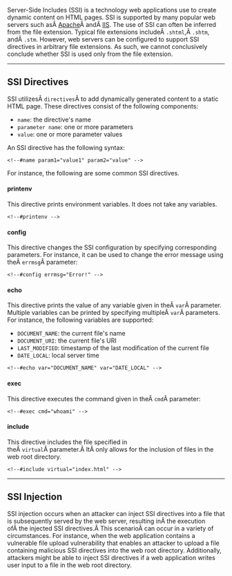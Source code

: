 ﻿---
sticker: lucide//server-off
---
Server-Side Includes (SSI) is a technology web applications use to create dynamic content on HTML pages. SSI is supported by many popular web servers such asÂ [Apache](https://httpd.apache.org/docs/current/howto/ssi.html)Â andÂ [IIS](https://learn.microsoft.com/en-us/iis/configuration/system.webserver/serversideinclude). The use of SSI can often be inferred from the file extension. Typical file extensions includeÂ `.shtml`,Â `.shtm`, andÂ `.stm`. However, web servers can be configured to support SSI directives in arbitrary file extensions. As such, we cannot conclusively conclude whether SSI is used only from the file extension.

---

## SSI Directives

SSI utilizesÂ `directives`Â to add dynamically generated content to a static HTML page. These directives consist of the following components:

- `name`: the directive's name
- `parameter name`: one or more parameters
- `value`: one or more parameter values

An SSI directive has the following syntax:

```ssi
<!--#name param1="value1" param2="value" -->
```

For instance, the following are some common SSI directives.

#### printenv

This directive prints environment variables. It does not take any variables.

```ssi
<!--#printenv -->
```

#### config

This directive changes the SSI configuration by specifying corresponding parameters. For instance, it can be used to change the error message using theÂ `errmsg`Â parameter:


```ssi
<!--#config errmsg="Error!" -->
```

#### echo

This directive prints the value of any variable given in theÂ `var`Â parameter. Multiple variables can be printed by specifying multipleÂ `var`Â parameters. For instance, the following variables are supported:

- `DOCUMENT_NAME`: the current file's name
- `DOCUMENT_URI`: the current file's URI
- `LAST_MODIFIED`: timestamp of the last modification of the current file
- `DATE_LOCAL`: local server time

```ssi
<!--#echo var="DOCUMENT_NAME" var="DATE_LOCAL" -->
```

#### exec

This directive executes the command given in theÂ `cmd`Â parameter:

```ssi
<!--#exec cmd="whoami" -->
```

#### include

This directive includes the file specified in theÂ `virtual`Â parameter.Â ItÂ only allows for the inclusion of files in the web root directory.


```ssi
<!--#include virtual="index.html" -->
```

---

## SSI Injection

SSI injection occurs when an attacker can inject SSI directives into a file that is subsequently served by the web server, resulting inÂ the execution ofÂ the injected SSI directives.Â This scenarioÂ can occur in a variety of circumstances. For instance, when the web application contains a vulnerable file upload vulnerability that enables an attacker to upload a file containing malicious SSI directives into the web root directory. Additionally, attackers might be able to inject SSI directives if a web application writes user input to a file in the web root directory.

